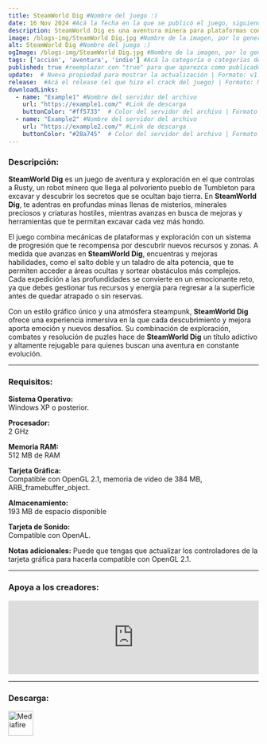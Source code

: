 ```yaml
---
title: SteamWorld Dig #Nombre del juego :)
date: 16 Nov 2024 #Acá la fecha en la que se publicó el juego, siguiendo este formato: Dia "30", Mes "Oct", Año "2024" = como debe quedar: 30 Oct 2024
description: SteamWorld Dig es una aventura minera para plataformas con importantes influencias Metroidvanianas. Toma el papel de Rusty, un solitario robot minero que llega a un antiguo pueblo minero en dificultades. Excava a través de la antigua tierra, consigue riquezas mientras descubres la milenaria amenaza que se esconde en las profundidades... #Acá una mini descripción del juego
image: /blogs-img/SteamWorld Dig.jpg #Nombre de la imagen, por lo general es exactamente el mismo nombre que el juego excluyendo lo ":" (Dos puntos)
alt: SteamWorld Dig #Nombre del juego :)
ogImage: /blogs-img/SteamWorld Dig.jpg #Nombre de la imagen, por lo general es exactamente el mismo nombre que el juego excluyendo lo ":" (Dos puntos)
tags: ['acción', 'aventura', 'indie'] #Acá la categoría o categorías del juego, si es más de una se coloca en este formato: ['categoría1', 'categoría2']
published: true #reemplazar con "true" para que aparezca como publicado
update:  # Nueva propiedad para mostrar la actualización | Formato: v1.0.0
release:  #Acá el release (el que hizo el crack del juego) | Formato: Nicolhetti
downloadLinks:
  - name: "Example1" #Nombre del servidor del archivo
    url: "https://example1.com/" #Link de descarga
    buttonColor: "#ff5733"  # Color del servidor del archivo | Formato hexadecimal | MediaFire: #0171F0 | Buzzheavier: #FF6600 |
  - name: "Example2" #Nombre del servidor del archivo
    url: "https://example2.com/" #Link de descarga
    buttonColor: "#28a745"  # Color del servidor del archivo | Formato hexadecimal | MediaFire: #0171F0 | Buzzheavier: #FF6600 |
---
```


<!--En VSCode seleccionando una palabra, por ejemplo: "SteamWorld Dig" y apretando Ctrl+F2 se seleccionan todas las palabras iguales-->

### Descripción:
**SteamWorld Dig** es un juego de aventura y exploración en el que controlas a Rusty, un robot minero que llega al polvoriento pueblo de Tumbleton para excavar y descubrir los secretos que se ocultan bajo tierra. En **SteamWorld Dig**, te adentras en profundas minas llenas de misterios, minerales preciosos y criaturas hostiles, mientras avanzas en busca de mejoras y herramientas que te permitan excavar cada vez más hondo.

El juego combina mecánicas de plataformas y exploración con un sistema de progresión que te recompensa por descubrir nuevos recursos y zonas. A medida que avanzas en **SteamWorld Dig**, encuentras y mejoras habilidades, como el salto doble y un taladro de alta potencia, que te permiten acceder a áreas ocultas y sortear obstáculos más complejos. Cada expedición a las profundidades se convierte en un emocionante reto, ya que debes gestionar tus recursos y energía para regresar a la superficie antes de quedar atrapado o sin reservas.

Con un estilo gráfico único y una atmósfera steampunk, **SteamWorld Dig** ofrece una experiencia inmersiva en la que cada descubrimiento y mejora aporta emoción y nuevos desafíos. Su combinación de exploración, combates y resolución de puzles hace de **SteamWorld Dig** un título adictivo y altamente rejugable para quienes buscan una aventura en constante evolución.
<!--Prompt para Chat-GPT: Hazme una descripción para el juego "SteamWorld Dig" y cada que menciones "SteamWorld Dig" ponlo en negrita -->

---

### Requisitos:
**Sistema Operativo:**  
Windows XP o posterior.

**Procesador:**  
2 GHz

**Memoria RAM:**  
512 MB de RAM

**Tarjeta Gráfica:**  
Compatible con OpenGL 2.1, memoria de vídeo de 384 MB, ARB_framebuffer_object.

**Almacenamiento:**  
193 MB de espacio disponible

**Tarjeta de Sonido:**  
Compatible con OpenAL.

**Notas adicionales:**
Puede que tengas que actualizar los controladores de la tarjeta gráfica para hacerla compatible con OpenGL 2.1.

<!--Si falta o sobra un requisito se quita o se agrega manteniendo el mismo formato-->

---

### Apoya a los creadores:
<iframe src="https://store.steampowered.com/widget/252410/" frameborder="0" style="background-color: transparent; width: 100% !important; aspect-ratio: 646 / 190;"></iframe>

<!--Reemplazar los numeros (AppID) del juego (en este caso 2668510) por el numero (AppID) correspondiente con el juego a publicar-->
<!--El AppID se encuentra en la URL del Juego en Steam-->

---

### Descarga:

[<img src="https://gist.github.com/cxmeel/0dbc95191f239b631c3874f4ccf114e2/raw/download.svg" alt="Mediafire" height="50" />](https://www.mediafire.com/file/122r2dp3zk2izx4/SteamWorld_Dig.zip/file)

<!-- # se debe reemplazar por el link de descarga-->

<!--NOMBRE-DEL-SERVICIO se debe reemplazar por el servicio donde está subido el juego-->